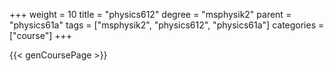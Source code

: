 +++
weight = 10
title = "physics612"
degree = "msphysik2"
parent = "physics61a"
tags = ["msphysik2", "physics612", "physics61a"]
categories = ["course"]
+++

{{< genCoursePage >}}
